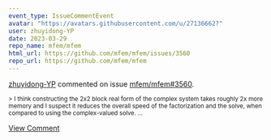 ```yaml
---
event_type: IssueCommentEvent
avatar: "https://avatars.githubusercontent.com/u/27136662?"
user: zhuyidong-YP
date: 2023-03-29
repo_name: mfem/mfem
html_url: https://github.com/mfem/mfem/issues/3560
repo_url: https://github.com/mfem/mfem
---
```


<a href='https://github.com/zhuyidong-YP' target='_blank'>zhuyidong-YP</a> commented on issue <a href='https://github.com/mfem/mfem/issues/3560' target='_blank'>mfem/mfem#3560</a>.

<small>> I think constructing the 2x2 block real form of the complex system takes roughly 2x more memory and I suspect it reduces the overall speed of the factorization and the solve, when compared to using the complex-valued solve....</small>

<a href='https://github.com/mfem/mfem/issues/3560' target='_blank'>View Comment</a>